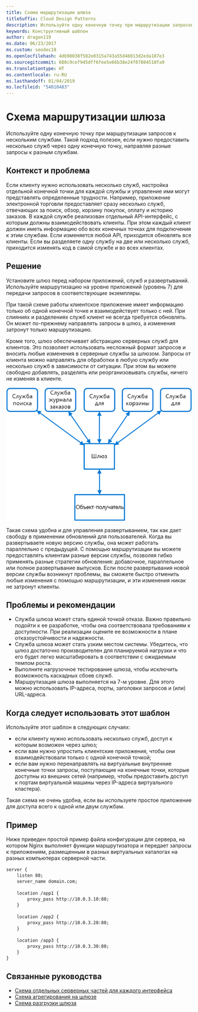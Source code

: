 ```yaml
---
title: Схема маршрутизации шлюза
titleSuffix: Cloud Design Patterns
description: Используйте одну конечную точку при маршрутизации запросов к нескольким службам.
keywords: Конструктивный шаблон
author: dragon119
ms.date: 06/23/2017
ms.custom: seodec18
ms.openlocfilehash: 4db98038f582e0315a743a55d46013d2eda187e3
ms.sourcegitcommit: 680c9cef945dff6fee5e66b38e24f07804510fa9
ms.translationtype: HT
ms.contentlocale: ru-RU
ms.lasthandoff: 01/04/2019
ms.locfileid: "54010483"
---
```

# <a name="gateway-routing-pattern"></a>Схема маршрутизации шлюза

Используйте одну конечную точку при маршрутизации запросов к нескольким службам. Такой подход полезен, если нужно предоставить несколько служб через одну конечную точку, направляя разные запросы к разным службам.

## <a name="context-and-problem"></a>Контекст и проблема

Если клиенту нужно использовать несколько служб, настройка отдельной конечной точки для каждой службы и управление ими могут представлять определенные трудности. Например, приложение электронной торговли предоставляет сразу несколько служб, отвечающих за поиск, обзор, корзину покупок, оплату и историю заказов. В каждой службе реализован отдельный API-интерфейс, с которым должны взаимодействовать клиенты. При этом каждый клиент должен иметь информацию обо всех конечных точках для подключения к этим службам. Если изменяется любой API, приходится обновлять все клиенты. Если вы разделяете одну службу на две или несколько служб, приходится изменять код в самой службе и во всех клиентах.

## <a name="solution"></a>Решение

Установите шлюз перед набором приложений, служб и развертываний. Используйте маршрутизацию на уровне приложений (уровень 7) для передачи запросов в соответствующие экземпляры.

При такой схеме работы клиентское приложение имеет информацию только об одной конечной точке и взаимодействует только с ней. При слияниях и разделениях служб клиент не всегда требуется обновлять. Он может по-прежнему направлять запросы в шлюз, а изменения затронут только маршрутизацию.

Кроме того, шлюз обеспечивает абстракцию серверных служб для клиентов. Это позволяет использовать несложный формат запросов и вносить любые изменения в серверные службы за шлюзом. Запросы от клиента можно направлять для обработки в любую службу или несколько служб в зависимости от ситуации. При этом вы можете свободно добавлять, разделять или реорганизовывать службы, ничего не изменяя в клиенте.

![Шаблон маршрутизации шлюза](./_images/gateway-routing.png)

Такая схема удобна и для управления развертыванием, так как дает свободу в применении обновлений для пользователей. Когда вы развертываете новую версию службы, она может работать параллельно с предыдущей. С помощью маршрутизации вы можете предоставлять клиентам разные версии службы, позволяя гибко применять разные стратегии обновления: добавочное, параллельное или полное развертывание выпусков. Если после развертывания новой версии службы возникнут проблемы, вы сможете быстро отменить любые изменения с помощью маршрутизации, и эти изменения никак не затронут клиенты.

## <a name="issues-and-considerations"></a>Проблемы и рекомендации

- Служба шлюза может стать единой точкой отказа. Важно правильно подойти к ее разработке, чтобы она соответствовала требованиям к доступности. При реализации оцените ее возможности в плане отказоустойчивости и надежности.
- Служба шлюза может стать узким местом системы. Убедитесь, что шлюз достаточно производителен для планируемой нагрузки и что его будет легко масштабировать в соответствии с ожидаемым темпом роста.
- Выполните нагрузочное тестирование шлюза, чтобы исключить возможность каскадных сбоев служб.
- Маршрутизация шлюза выполняется на 7-м уровне. Для этого можно использовать IP-адреса, порты, заголовки запросов и (или) URL-адреса.

## <a name="when-to-use-this-pattern"></a>Когда следует использовать этот шаблон

Используйте этот шаблон в следующих случаях:

- если клиенту нужно использовать несколько служб, доступ к которым возможен через шлюз;
- если вам нужно упростить клиентские приложения, чтобы они взаимодействовали только с одной конечной точкой;
- если вам нужно перенаправлять на виртуальные внутренние конечные точки запросы, поступающие на конечные точки, которые доступны из внешних сетей (например, чтобы предоставить доступ к портам виртуальной машины через IP-адреса виртуального кластера).

Такая схема не очень удобна, если вы используете простое приложение для доступа всего к одной или двум службам.

## <a name="example"></a>Пример

Ниже приведен простой пример файла конфигурации для сервера, на котором Nginx выполняет функции маршрутизатора и передает запросы к приложениям, размещенным в разных виртуальных каталогах на разных компьютерах серверной части.

```console
server {
    listen 80;
    server_name domain.com;

    location /app1 {
        proxy_pass http://10.0.3.10:80;
    }

    location /app2 {
        proxy_pass http://10.0.3.20:80;
    }

    location /app3 {
        proxy_pass http://10.0.3.30:80;
    }
}
```

## <a name="related-guidance"></a>Связанные руководства

- [Схема отдельных серверных частей для каждого интерфейса](./backends-for-frontends.md)
- [Схема агрегирования на шлюзе](./gateway-aggregation.md)
- [Схема разгрузки шлюза](./gateway-offloading.md)
